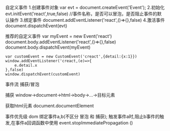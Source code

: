 自定义事件
    1.创建事件对象
    var evt = document.createEvent('Event');
    2.初始化
    evt.initEvent('react',true,false) //事件名称，是否可以冒泡，是否阻止事件的默认操作
    3.绑定事件
    document.addEventListener('react',()=>{},false)
    4.激活事件
    document.dispatchEvent(evt)

推荐的自定义事件
    var myEvent = new Event('react')
    document.body.addEventListener('react',()=>{},false)
    document.body.dispatchEvent(myEvent)

    var customEvent = new CustomEvent('creact',{detail:{x:1}})
    window.addEventListener('creact,(e)=>{
        e.detail.x
    },false)
    window.dispatchEvent(customEvent)

事件流  捕获/冒泡

捕获 window->document->html->body->...->目标元素

获取html元素 document.documentElement

事件优先级
    dom 绑定事件a,b(不区分 冒泡 和 捕获);
    触发事件a时,阻止b事件的触发,在事件a回调函数中使用 event.stopImmediatePropagation ()